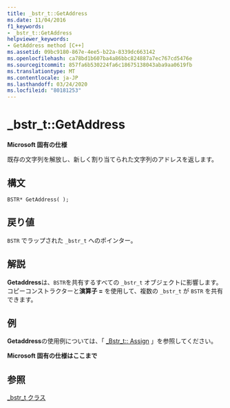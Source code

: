 ```yaml
---
title: _bstr_t::GetAddress
ms.date: 11/04/2016
f1_keywords:
- _bstr_t::GetAddress
helpviewer_keywords:
- GetAddress method [C++]
ms.assetid: 09bc9180-867e-4ee5-b22a-8339dc663142
ms.openlocfilehash: ca78bd1b607ba4a86bbc824887a7ec767cd5476e
ms.sourcegitcommit: 857fa6b530224fa6c18675138043aba9aa0619fb
ms.translationtype: MT
ms.contentlocale: ja-JP
ms.lasthandoff: 03/24/2020
ms.locfileid: "80181253"
---
```

# <a name="_bstr_tgetaddress"></a>_bstr_t::GetAddress

**Microsoft 固有の仕様**

既存の文字列を解放し、新しく割り当てられた文字列のアドレスを返します。

## <a name="syntax"></a>構文

```
BSTR* GetAddress( );
```

## <a name="return-value"></a>戻り値

`BSTR` でラップされた `_bstr_t` へのポインター。

## <a name="remarks"></a>解説

**Getaddress**は、`BSTR`を共有するすべての `_bstr_t` オブジェクトに影響します。 コピーコンストラクターと**演算子 =** を使用して、複数の `_bstr_t` が `BSTR` を共有できます。

## <a name="example"></a>例

**Getaddress**の使用例については、「 [_Bstr_t:: Assign](../cpp/bstr-t-assign.md) 」を参照してください。

**Microsoft 固有の仕様はここまで**

## <a name="see-also"></a>参照

[_bstr_t クラス](../cpp/bstr-t-class.md)

